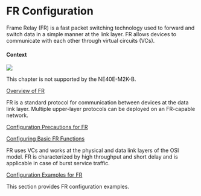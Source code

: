 FR Configuration
================

Frame Relay (FR) is a fast packet switching technology used to forward and switch data in a simple manner at the link layer. FR allows devices to communicate with each other through virtual circuits (VCs).

#### Context

![](../../../../public_sys-resources/note_3.0-en-us.png) 

This chapter is not supported by the NE40E-M2K-B.



[Overview of FR](../../../../software/nev8r10_vrpv8r16/user/vrp/dc_vrp_fr_cfg_0002.html)

FR is a standard protocol for communication between devices at the data link layer. Multiple upper-layer protocols can be deployed on an FR-capable network.

[Configuration Precautions for FR](../../../../software/nev8r10_vrpv8r16/user/spec/FR_limitation.html)



[Configuring Basic FR Functions](../../../../software/nev8r10_vrpv8r16/user/vrp/dc_vrp_fr_cfg_0005.html)

FR uses VCs and works at the physical and data link layers of the OSI model. FR is characterized by high throughput and short delay and is applicable in case of burst service traffic.

[Configuration Examples for FR](../../../../software/nev8r10_vrpv8r16/user/vrp/dc_vrp_fr_cfg_0009.html)

This section provides FR configuration examples.